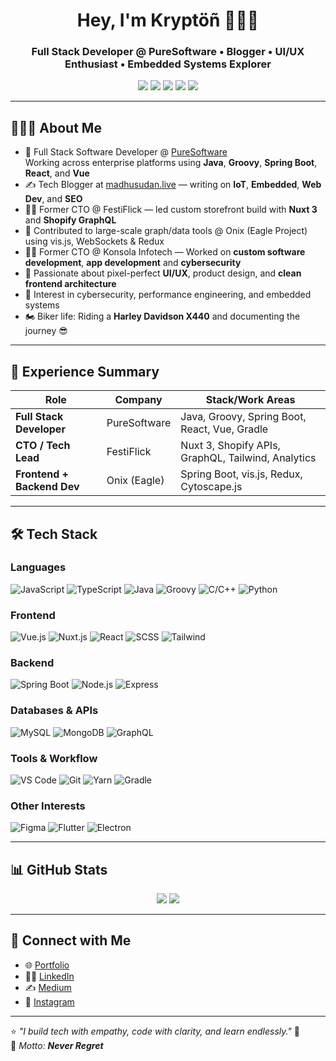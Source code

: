 <h1 align="center">Hey, I'm Kryptöñ 👨🏻‍💻</h1>
<h3 align="center">Full Stack Developer @ PureSoftware • Blogger • UI/UX Enthusiast • Embedded Systems Explorer</h3>

<p align="center">
  <a href="https://linkedin.com/in/madhusudan-babar"><img src="https://img.shields.io/badge/-LinkedIn-blue?style=flat&logo=Linkedin&logoColor=white"></a>
  <a href="https://twitter.com/@MadhusudanBabar"><img src="https://img.shields.io/badge/-Twitter-1ca0f1?style=flat&logo=Twitter&logoColor=white"></a>
  <a href="https://madhusudan.live"><img src="https://img.shields.io/badge/-Portfolio-black?style=flat&logo=Safari&logoColor=white"></a>
  <a href="https://medium.com/@madhusudanbabar"><img src="https://img.shields.io/badge/-Medium-000000?style=flat&logo=Medium"></a>
  <a href="https://dev.to/madhusudanbabar"><img src="https://img.shields.io/badge/-Dev.to-black?style=flat&logo=dev.to"></a>
</p>

---


## 👨🏻‍💻 About Me

- 💼 Full Stack Software Developer @ [PureSoftware](https://puresoftware.com/)  
  Working across enterprise platforms using **Java**, **Groovy**, **Spring Boot**, **React**, and **Vue**
- ✍️ Tech Blogger at [madhusudan.live](https://madhusudan.live) — writing on **IoT**, **Embedded**, **Web Dev**, and **SEO**
- 🧑‍💼 Former CTO @ FestiFlick — led custom storefront build with **Nuxt 3** and **Shopify GraphQL**
- 🧠 Contributed to large-scale graph/data tools @ Onix (Eagle Project) using vis.js, WebSockets & Redux
- 🧑‍💼 Former CTO @ Konsola Infotech — Worked on **custom software development**, **app development** and **cybersecurity**
- 🎨 Passionate about pixel-perfect **UI/UX**, product design, and **clean frontend architecture**
- 🔐 Interest in cybersecurity, performance engineering, and embedded systems
- 🏍️ Biker life: Riding a **Harley Davidson X440** and documenting the journey 😎

---

## 💼 Experience Summary

| Role                        | Company        | Stack/Work Areas                                   |
|----------------------------|----------------|----------------------------------------------------|
| **Full Stack Developer**   | PureSoftware   | Java, Groovy, Spring Boot, React, Vue, Gradle      |
| **CTO / Tech Lead**        | FestiFlick     | Nuxt 3, Shopify APIs, GraphQL, Tailwind, Analytics |
| **Frontend + Backend Dev** | Onix (Eagle)   | Spring Boot, vis.js, Redux, Cytoscape.js           |

---

## 🛠️ Tech Stack

### Languages  
![JavaScript](https://img.shields.io/badge/-JavaScript-yellow?style=for-the-badge&logo=javascript)
![TypeScript](https://img.shields.io/badge/-TypeScript-007ACC?style=for-the-badge&logo=typescript)
![Java](https://img.shields.io/badge/-Java-007396?style=for-the-badge&logo=java)
![Groovy](https://img.shields.io/badge/-Groovy-4298b8?style=for-the-badge&logo=apachegroovy)
![C/C++](https://img.shields.io/badge/-C%2FC++-00599C?style=for-the-badge&logo=c)
![Python](https://img.shields.io/badge/-Python-3776AB?style=for-the-badge&logo=python)

### Frontend  
![Vue.js](https://img.shields.io/badge/-Vue-42b883?style=for-the-badge&logo=vue.js)
![Nuxt.js](https://img.shields.io/badge/-Nuxt-00DC82?style=for-the-badge&logo=nuxt.js)
![React](https://img.shields.io/badge/-React-61DAFB?style=for-the-badge&logo=react)
![SCSS](https://img.shields.io/badge/-SCSS-cc6699?style=for-the-badge&logo=sass)
![Tailwind](https://img.shields.io/badge/-Tailwind-38bdf8?style=for-the-badge&logo=tailwindcss)

### Backend  
![Spring Boot](https://img.shields.io/badge/-SpringBoot-6DB33F?style=for-the-badge&logo=spring-boot)
![Node.js](https://img.shields.io/badge/-Node.js-339933?style=for-the-badge&logo=node.js)
![Express](https://img.shields.io/badge/-Express-black?style=for-the-badge&logo=express)

### Databases & APIs  
![MySQL](https://img.shields.io/badge/-MySQL-005C84?style=for-the-badge&logo=mysql)
![MongoDB](https://img.shields.io/badge/-MongoDB-4DB33D?style=for-the-badge&logo=mongodb)
![GraphQL](https://img.shields.io/badge/-GraphQL-E10098?style=for-the-badge&logo=graphql)

### Tools & Workflow  
![VS Code](https://img.shields.io/badge/-VSCode-007ACC?style=for-the-badge&logo=visual-studio-code)
![Git](https://img.shields.io/badge/-Git-F05032?style=for-the-badge&logo=git)
![Yarn](https://img.shields.io/badge/-Yarn-2C8EBB?style=for-the-badge&logo=yarn)
![Gradle](https://img.shields.io/badge/-Gradle-02303A?style=for-the-badge&logo=gradle)

### Other Interests  
![Figma](https://img.shields.io/badge/-Figma-F24E1E?style=for-the-badge&logo=figma)
![Flutter](https://img.shields.io/badge/-Flutter-02569B?style=for-the-badge&logo=flutter)
![Electron](https://img.shields.io/badge/-Electron-2C2E3E?style=for-the-badge&logo=electron)

---

## 📊 GitHub Stats

<p align="center">
  <img src="https://github-readme-stats.vercel.app/api?username=madhusudanbabar&show_icons=true&theme=default&hide_border=true" />
  <img src="https://github-readme-stats.vercel.app/api/top-langs/?username=madhusudanbabar&layout=compact&hide_border=true" />
</p>

---

## 🔗 Connect with Me

- 🌐 [Portfolio](https://madhusudan.live)
- 🧑‍💼 [LinkedIn](https://linkedin.com/in/madhusudan-babar)
- ✍️ [Medium](https://medium.com/@madhusudanbabar)
- 📸 [Instagram](https://instagram.com/madhu_babar)

---

⭐️ _"I build tech with empathy, code with clarity, and learn endlessly."_ 🚀\
💬 _Motto: **Never Regret**_

